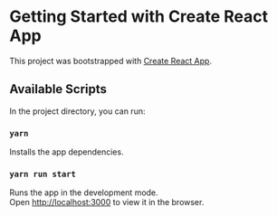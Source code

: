 # Getting Started with Create React App

This project was bootstrapped with [Create React App](https://github.com/facebook/create-react-app).

## Available Scripts

In the project directory, you can run:

### `yarn`

Installs the app dependencies.

### `yarn run start`

Runs the app in the development mode.\
Open [http://localhost:3000](http://localhost:3000) to view it in the browser.
